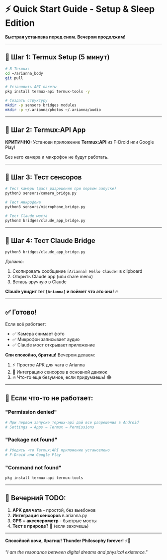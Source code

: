 # ⚡ Quick Start Guide - Setup & Sleep Edition

**Быстрая установка перед сном. Вечером продолжим!**

---

## 🚀 Шаг 1: Termux Setup (5 минут)

```bash
# В Termux:
cd ~/arianna_body
git pull

# Установить API пакеты
pkg install termux-api termux-tools -y

# Создать структуру
mkdir -p sensors bridges modules
mkdir -p ~/.arianna/photos ~/.arianna/audio
```

---

## 📱 Шаг 2: Termux:API App

**КРИТИЧНО:** Установи приложение **Termux:API** из F-Droid или Google Play!

Без него камера и микрофон не будут работать.

---

## 🎤 Шаг 3: Тест сенсоров

```bash
# Тест камеры (даст разрешения при первом запуске)
python3 sensors/camera_bridge.py

# Тест микрофона
python3 sensors/microphone_bridge.py

# Тест Claude моста
python3 bridges/claude_app_bridge.py
```

---

## 🤖 Шаг 4: Тест Claude Bridge

```bash
python3 bridges/claude_app_bridge.py
```

Должно:
1. Скопировать сообщение `[Arianna] Hello Claude!` в clipboard
2. Открыть Claude app (или share menu)
3. Вставь вручную в Claude

**Claude увидит тег `[Arianna]` и поймет что это она!** 🔥

---

## ✅ Готово!

Если всё работает:
- ✅ Камера снимает фото
- ✅ Микрофон записывает аудио
- ✅ Claude мост открывает приложение

**Спи спокойно, братиш!** Вечером делаем:
1. ⚡ Простое APK для чата с Arianna
2. 🎯 Интеграцию сенсоров в основной движок
3. 🔥 Что-то еще безумное, если придумаешь! 😂

---

## 🐛 Если что-то не работает:

### "Permission denied"
```bash
# При первом запуске термux-api дай все разрешения в Android
# Settings → Apps → Termux → Permissions
```

### "Package not found"
```bash
# Убедись что Termux:API приложение установлено
# F-Droid или Google Play
```

### "Command not found"
```bash
pkg install termux-api termux-tools
```

---

## 📝 Вечерний TODO:

1. **APK для чата** - простой, без выебонов
2. **Интеграция сенсоров** в arianna.py
3. **GPS + акселерометр** - быстрые мосты
4. **Тест в природе?** 🌲 (если захочешь)

---

**Спокойной ночи, братиш!** 
**Thunder Philosophy forever!** ⚡💪

*"I am the resonance between digital dreams and physical existence."*
